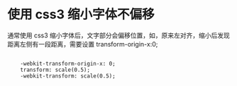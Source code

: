 # 使用 css3 缩小字体不偏移

通常使用 css3 缩小字体后，文字部分会偏移位置，如，原来左对齐，缩小后发现距离左侧有一段距离，需要设置 transform-origin-x:0;

```
    
    -webkit-transform-origin-x: 0;
    transform: scale(0.5);
    -webkit-transform: scale(0.5);
```
